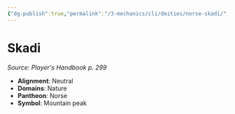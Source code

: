 ```yaml
---
{"dg-publish":true,"permalink":"/3-mechanics/cli/deities/norse-skadi/","tags":["ttrpg-cli/compendium/src/5e/phb","ttrpg-cli/deity/norse","ttrpg-cli/domain/nature"],"noteIcon":""}
---
```


# Skadi
*Source: Player's Handbook p. 299* 

- **Alignment**: Neutral
- **Domains**: Nature
- **Pantheon**: Norse
- **Symbol**: Mountain peak